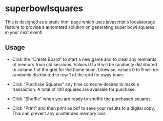 # superbowlsquares
This is designed as a static html page which uses javascript's localstorage feature to provide a automated solution on generating super bowl squares in your next event!  

## Usage
- Click the "Create Board" to start a new game and to clear any remnants of memory from old sessions.
Values 0 to 9 will be randomly distributed to column 1 of the grid for the home team.  Likewise, values 0 to 9 will be randomly distributed to row 1 of the grid for away team.

- Click "Purchase Squares" any time someone desires to make a transaction.  A total of 100 squares are available for purchase.
- Click "Shuffle" when you are ready to shuffle the purchased squares.
- Click "Print" and then print as pdf to save your results to a digital copy.  This can prevent any unintended memory loss. 
